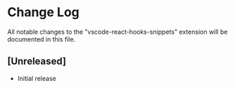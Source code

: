 # Change Log
All notable changes to the "vscode-react-hooks-snippets" extension will be documented in this file.

## [Unreleased]
- Initial release